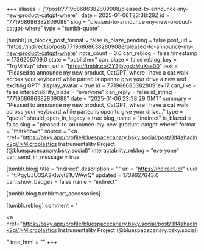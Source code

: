 +++
aliases = ["/post/771968686382809088/pleased-to-announce-my-new-product-catgpt-where"]
date = 2025-01-06T23:38:29Z
id = "771968686382809088"
slug = "pleased-to-announce-my-new-product-catgpt-where"
type = "tumblr-quote"

[tumblr]
is_blocks_post_format = false
is_blaze_pending = false
post_url = "https://indirect.io/post/771968686382809088/pleased-to-announce-my-new-product-catgpt-where"
note_count = 0.0
can_reblog = false
timestamp = 1736206709.0
state = "published"
can_blaze = false
reblog_key = "TrgMlYzp"
short_url = "https://tmblr.co/ZY3jbygsbMuXae00"
text = "Pleased to announce my new product, CatGPT, where I have a cat walk across your keyboard while parted is open to give your drive a new and exciting GPT"
display_avatar = true
id = 7.719686863828091e+17
can_like = false
interactability_blaze = "everyone"
can_reply = false
id_string = "771968686382809088"
date = "2025-01-06 23:38:29 GMT"
summary = "Pleased to announce my new product, CatGPT, where I have a cat walk across your keyboard while parted is open to give your drive..."
type = "quote"
should_open_in_legacy = true
blog_name = "indirect"
is_blazed = false
slug = "pleased-to-announce-my-new-product-catgpt-where"
format = "markdown"
source = "<a href=\"https://bsky.app/profile/bluespacecanary.bsky.social/post/3lf4ahadlnk2g\">Microplastics Instrumentality Project (@bluespacecanary.bsky.social)</a>"
interactability_reblog = "everyone"
can_send_in_message = true

[tumblr.blog]
title = "indirect"
description = ""
url = "https://indirect.io/"
uuid = "t:PgyUJU3SA2Klwyt81UWAwQ"
updated = 1739927643.0
can_show_badges = false
name = "indirect"

[tumblr.blog.tumblrmart_accessories]

[tumblr.reblog]
comment = "<p><a href=\"https://bsky.app/profile/bluespacecanary.bsky.social/post/3lf4ahadlnk2g\">Microplastics Instrumentality Project (@bluespacecanary.bsky.social)</a></p>"
tree_html = ""
+++

